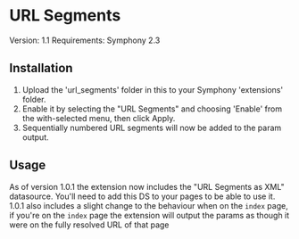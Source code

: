 # URL Segments

Version: 1.1
Requirements: Symphony 2.3

## Installation ##

1. Upload the 'url_segments' folder in this to your Symphony 'extensions' folder.
2. Enable it by selecting the "URL Segments" and choosing 'Enable' from the with-selected menu, then click Apply.
3. Sequentially numbered URL segments will now be added to the param output.

## Usage ##

As of version 1.0.1 the extension now includes the "URL Segments as XML" datasource. You'll need to add this DS to your pages to be able to use it. 1.0.1 also includes a slight change to the behaviour when on the `index` page, if you're on the `index` page the extension will output the params as though it were on the fully resolved URL of that page